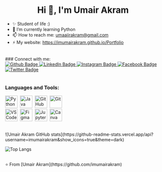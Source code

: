 <h1 align="center">Hi 👋, I'm Umair Akram</h1>

- ✨ Student of life :)
- 🌱 I’m currently learning Python
- 📫 How to reach me: umaaiirakram@gmail.com
- ⚡ My website: https://imumairakram.github.io/Portfolio

<br>
### Connect with me:
<div id="badges">
  <a href="https://github.com/imumairakram">
    <img src="https://img.shields.io/badge/Github-white?style=for-the-badge&logo=Github&logoColor=black" alt="Github Badge"/>
  </a>
  <a href="https://www.linkedin.com/in/imumairakram">
    <img src="https://img.shields.io/badge/LinkedIn-blue?style=for-the-badge&logo=linkedin&logoColor=white" alt="LinkedIn Badge"/>
  </a>
   <a href="https://www.instagram.com/imumairakram">
    <img src="https://img.shields.io/badge/Instagram-purple?style=for-the-badge&logo=instagram&logoColor=white" alt="Instagram Badge"/>
  </a>
   <a href="https://fb.com/umairakram.4">
    <img src="https://img.shields.io/badge/Facebook-blue?style=for-the-badge&logo=facebook&logoColor=white" alt="Facebook Badge"/>
  </a>
   <a href="https://twitter.com/imumairakram">
    <img src="https://img.shields.io/badge/Twitter-blue?style=for-the-badge&logo=twitter&logoColor=white" alt="Twitter Badge"/>
  </a>
</div>
<br>

### Languages and Tools:

<p>
  <img src="https://skillicons.dev/icons?i=python" alt="Python" width="40" height="40"/>&nbsp;
  <img src="https://skillicons.dev/icons?i=java" alt="Java" width="40" height="40"/>&nbsp;
  <img src="https://skillicons.dev/icons?i=github" alt="GitHub" width="40" height="40"/>&nbsp;
  <img src="https://skillicons.dev/icons?i=git" alt="Git" width="40" height="40"/><br>
  <img src="https://skillicons.dev/icons?i=vscode" alt="VS Code" width="40" height="40"/>&nbsp;
  <img src="https://skillicons.dev/icons?i=figma" alt="Figma" width="40" height="40"/>&nbsp;
  <img src="https://upload.wikimedia.org/wikipedia/commons/3/38/Jupyter_logo.svg" alt="Jupyter Notebook" width="40" height="40"/>&nbsp;
  <img src="https://www.vectorlogo.zone/logos/canva/canva-icon.svg" alt="Canva" width="40" height="40"/>
</p>
<br>
![Umair Akram GitHub stats](https://github-readme-stats.vercel.app/api?username=imumairakram&show_icons=true&theme=dark)

![Top Langs](https://github-readme-stats.vercel.app/api/top-langs/?username=imumairakram&theme=dark)

<br>
⭐️ From [Umair Akram](https://github.com/imumairakram)
